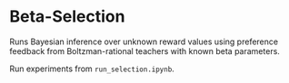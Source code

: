 # Beta-Selection

Runs Bayesian inference over unknown reward values using preference feedback from Boltzman-rational teachers with known beta parameters.

Run experiments from `run_selection.ipynb`.
